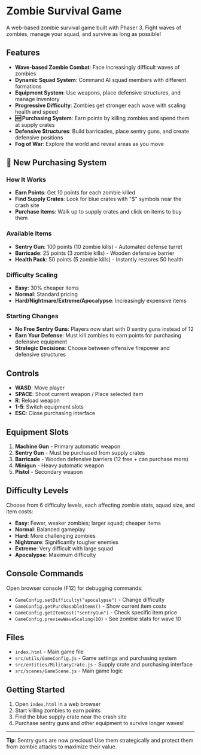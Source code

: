 # Zombie Survival Game

A web-based zombie survival game built with Phaser 3. Fight waves of zombies, manage your squad, and survive as long as possible!

## Features

- **Wave-based Zombie Combat**: Face increasingly difficult waves of zombies
- **Dynamic Squad System**: Command AI squad members with different formations
- **Equipment System**: Use weapons, place defensive structures, and manage inventory
- **Progressive Difficulty**: Zombies get stronger each wave with scaling health and speed
- **🆕 Purchasing System**: Earn points by killing zombies and spend them at supply crates
- **Defensive Structures**: Build barricades, place sentry guns, and create defensive positions
- **Fog of War**: Explore the world and reveal areas as you move

## 🛒 New Purchasing System

### How It Works
- **Earn Points**: Get 10 points for each zombie killed
- **Find Supply Crates**: Look for blue crates with "$" symbols near the crash site
- **Purchase Items**: Walk up to supply crates and click on items to buy them

### Available Items
- **Sentry Gun**: 100 points (10 zombie kills) - Automated defense turret
- **Barricade**: 25 points (3 zombie kills) - Wooden defensive barrier  
- **Health Pack**: 50 points (5 zombie kills) - Instantly restores 50 health

### Difficulty Scaling
- **Easy**: 30% cheaper items
- **Normal**: Standard pricing
- **Hard/Nightmare/Extreme/Apocalypse**: Increasingly expensive items

### Starting Changes
- **No Free Sentry Guns**: Players now start with 0 sentry guns instead of 12
- **Earn Your Defense**: Must kill zombies to earn points for purchasing defensive equipment
- **Strategic Decisions**: Choose between offensive firepower and defensive structures

## Controls

- **WASD**: Move player
- **SPACE**: Shoot current weapon / Place selected item
- **R**: Reload weapon
- **1-5**: Switch equipment slots
- **ESC**: Close purchasing interface

## Equipment Slots

1. **Machine Gun** - Primary automatic weapon
2. **Sentry Gun** - Must be purchased from supply crates
3. **Barricade** - Wooden defensive barriers (12 free + can purchase more)
4. **Minigun** - Heavy automatic weapon
5. **Pistol** - Secondary weapon

## Difficulty Levels

Choose from 6 difficulty levels, each affecting zombie stats, squad size, and item costs:
- **Easy**: Fewer, weaker zombies; larger squad; cheaper items
- **Normal**: Balanced gameplay
- **Hard**: More challenging zombies
- **Nightmare**: Significantly tougher enemies
- **Extreme**: Very difficult with large squad
- **Apocalypse**: Maximum difficulty

## Console Commands

Open browser console (F12) for debugging commands:
- `GameConfig.setDifficulty("apocalypse")` - Change difficulty
- `GameConfig.getPurchasableItems()` - Show current item costs
- `GameConfig.getItemCost("sentryGun")` - Check specific item price
- `GameConfig.previewWaveScaling(10)` - See zombie stats for wave 10

## Files

- `index.html` - Main game file
- `src/utils/GameConfig.js` - Game settings and purchasing system
- `src/entities/MilitaryCrate.js` - Supply crate and purchasing interface
- `src/scenes/GameScene.js` - Main game logic

## Getting Started

1. Open `index.html` in a web browser
2. Start killing zombies to earn points
3. Find the blue supply crate near the crash site
4. Purchase sentry guns and other equipment to survive longer waves!

---

**Tip**: Sentry guns are now precious! Use them strategically and protect them from zombie attacks to maximize their value. 